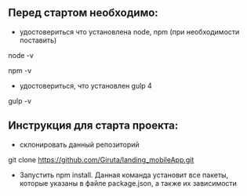 ## Перед стартом необходимо:

* удостовериться что установлена node, npm (при необходимости поставить)

node -v

npm -v

* удостовериться, что установлен gulp 4

gulp -v

## Инструкция для старта проекта:

* склонировать данный репозиторий

git clone https://github.com/Giruta/landing_mobileApp.git

* Запустить npm install. Данная команда установит все пакеты, которые указаны в файле package.json, а также их зависимости
